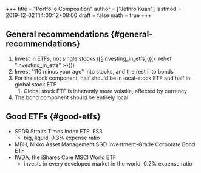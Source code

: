 +++
title = "Portfolio Composition"
author = ["Jethro Kuan"]
lastmod = 2019-12-02T14:00:12+08:00
draft = false
math = true
+++

## General recommendations {#general-recommendations}

1.  Invest in ETFs, not single stocks  ([§investing\_in\_etfs]({{< relref "investing_in_etfs" >}}))
2.  Invest "110 minus your age" into stocks, and the rest into bonds
3.  For the stock component, half should be in local-stock ETF and half
    in global stock ETF
    1.  Global stock ETF is inherently more volatile, affected by
        currency
4.  The bond component should be entirely local


## Good ETFs {#good-etfs}

-   SPDR Straits Times Index ETF: ES3
    -   big, liquid, 0.3% expense ratio
-   MBH, Nikko Asset Management SGD Investment-Grade Corporate Bond ETF
-   IWDA, the iShares Core MSCI World ETF
    -   invests in every developed market in the world, 0.2% expense ratio
